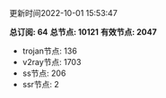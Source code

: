 更新时间2022-10-01 15:53:47

**总订阅: 64**
**总节点: 10121**
**有效节点: 2047**
- trojan节点: 136
- v2ray节点: 1703
- ss节点: 206
- ssr节点: 2
